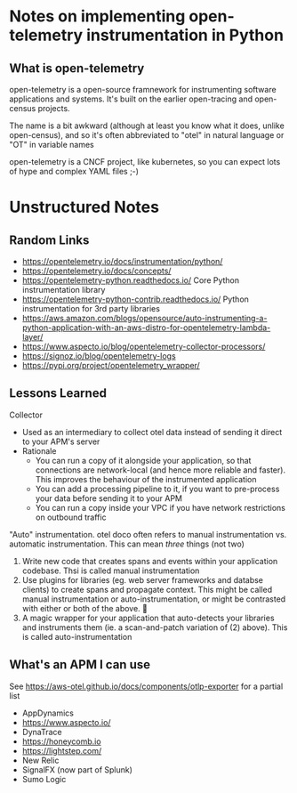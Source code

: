 # Notes on implementing open-telemetry instrumentation in Python

## What is open-telemetry
open-telemetry is a open-source framnework for instrumenting software applications and systems. It's built on the earlier open-tracing and open-census projects.

The name is a bit awkward (although at least you know what it does, unlike open-census), and so it's often abbreviated to "otel" in natural language or "OT" in variable names

open-telemetry is a CNCF project, like kubernetes, so you can expect lots of hype and complex YAML files ;-)


# Unstructured Notes
## Random Links
* https://opentelemetry.io/docs/instrumentation/python/
* https://opentelemetry.io/docs/concepts/
* https://opentelemetry-python.readthedocs.io/ Core Python instrumentation library
* https://opentelemetry-python-contrib.readthedocs.io/ Python instrumentation for 3rd party libraries
* https://aws.amazon.com/blogs/opensource/auto-instrumenting-a-python-application-with-an-aws-distro-for-opentelemetry-lambda-layer/
* https://www.aspecto.io/blog/opentelemetry-collector-processors/
* https://signoz.io/blog/opentelemetry-logs
* https://pypi.org/project/opentelemetry_wrapper/


## Lessons Learned

Collector
* Used as an intermediary to collect otel data instead of sending it direct to your APM's server
* Rationale
  - You can run a copy of it alongside your application, so that connections are network-local (and hence more reliable and faster). This improves the behaviour of the instrumented application
  - You can add a processing pipeline to it, if you want to pre-process your data before sending it to your APM
  - You can run a copy inside your VPC if you have network restrictions on outbound traffic

"Auto" instrumentation. otel doco often refers to manual instrumentation vs. automatic instrumentation. This can mean *three* things (not two)
1. Write new code that creates spans and events within your application codebase. Thsi is called manual instrumentation
2. Use plugins for libraries (eg. web server frameworks and databse clients) to create spans and propagate context. This might be called manual instrumentation or auto-instrumentation, or might be contrasted with either or both of the above. 🤷
3. A magic wrapper for your application that auto-detects your libraries and instruments them (ie. a scan-and-patch variation of (2) above). This is called auto-instrumentation

## What's an APM I can use
See https://aws-otel.github.io/docs/components/otlp-exporter for a partial list

* AppDynamics
* https://www.aspecto.io/
* DynaTrace
* https://honeycomb.io
* https://lightstep.com/
* New Relic
* SignalFX (now part of Splunk)
* Sumo Logic
